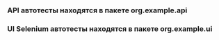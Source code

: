 ### API автотесты находятся в пакете org.example.api


### UI Selenium автотесты находятся в пакете org.example.ui

